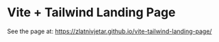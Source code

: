 # Vite + Tailwind Landing Page
See the page at: https://zlatnivjetar.github.io/vite-tailwind-landing-page/
